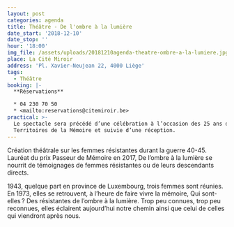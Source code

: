 ```yaml
---
layout: post
categories: agenda
title: Théâtre - De l'ombre à la lumière
date_start: '2018-12-10'
date_stop: ''
hour: '18:00'
img_file: /assets/uploads/20181210agenda-theatre-ombre-a-la-lumiere.jpg
place: La Cité Miroir
address: 'Pl. Xavier-Neujean 22, 4000 Liège'
tags:
  - Théâtre
booking: |-
  **Réservations**

  * 04 230 70 50
  * <mailto:reservations@citemiroir.be>
practical: >-
  Le spectacle sera précédé d’une célébration à l’occasion des 25 ans des
  Territoires de la Mémoire et suivie d’une réception.
---
```

Création théâtrale sur les femmes résistantes durant la guerre 40-45. Lauréat du prix Passeur de Mémoire en 2017, De l’ombre à la lumière se nourrit de témoignages de femmes résistantes ou de leurs descendants directs.

1943, quelque part en province de Luxembourg, trois femmes sont réunies. En 1973, elles se retrouvent, à l’heure de faire vivre la mémoire, Qui sont-elles ? Des résistantes de l’ombre à la lumière. Trop peu connues, trop peu reconnues, elles éclairent aujourd’hui notre chemin ainsi que celui de celles qui viendront après nous.
